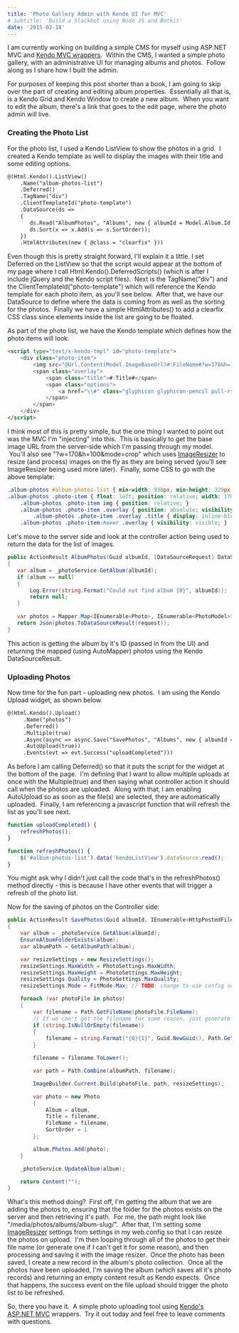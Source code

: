 ```yaml
---
title: 'Photo Gallery Admin with Kendo UI for MVC'
# subtitle: 'Build a Slackbot using Node JS and Botkit'
date: '2015-02-18'
---
```


I am currently working on building a simple CMS for myself using ASP.NET MVC and [Kendo MVC wrappers](http://www.telerik.com/aspnet-mvc).  Within the CMS, I wanted a simple photo gallery, with an administrative UI for managing albums and photos.  Follow along as I share how I built the admin.

For purposes of keeping this post shorter than a book, I am going to skip over the part of creating and editing album properties.  Essentially all that is, is a Kendo Grid and Kendo Window to create a new album.  When you want to edit the album, there's a link that goes to the edit page, where the photo admin will live.

### Creating the Photo List

For the photo list, I used a Kendo ListView to show the photos in a grid.  I created a Kendo template as well to display the images with their title and some editing options.  

``` html
@(Html.Kendo().ListView()
    .Name("album-photos-list")
    .Deferred()
    .TagName("div")
    .ClientTemplateId("photo-template")
    .DataSource(ds =>
    {
       ds.Read("AlbumPhotos", "Albums", new { albumId = Model.Album.Id });
       ds.Sort(x => x.Add(s => s.SortOrder));
    })
    .HtmlAttributes(new { @class = "clearfix" }))
```

Even though this is pretty straight forward, I'll explain it a little. I set Deferred on the ListView so that the script would appear at the bottom of my page where I call Html.Kendo().DeferredScripts() (which is after I include jQuery and the Kendo script files).  Next is the TagName("div") and the ClientTemplateId("photo-template") which will reference the Kendo template for each photo item, as you'll see below.  After that, we have our DataSource to define where the data is coming from as well as the sorting for the photos.  Finally we have a simple HtmlAttributes() to add a clearfix CSS class since elements inside the list are going to be floated.

As part of the photo list, we have the Kendo template which defines how the photo items will look.

``` html
<script type="text/x-kendo-tmpl" id="photo-template">
    <div class="photo-item">
        <img src="@Url.Content(Model.ImageBaseUrl)#:FileName#?w=170&h=100&mode=crop" />
        <span class="overlay">
            <span class="title">#:Title#</span>
            <span class="options">
                <a href="\\#" class="glyphicon glyphicon-pencil pull-right photo-edit-button" style="color: white; text-decoration: none;" data-photo-id="#:Id#"></a>
            </span>
        </span>
    </div>
</script>
```

I think most of this is pretty simple, but the one thing I wanted to point out was the MVC I'm "injecting" into this.  This is basically to get the base image URL from the server-side which I'm passing through my model.  You'll also see "?w=170&h=100&mode=crop" which uses [ImageResizer](http://imageresizing.net/) to resize (and process) images on the fly as they are being served (you'll see ImageResizer being used more later).  Finally, some CSS to go with the above template:

``` css
.album-photos #album-photos-list { min-width: 938px; min-height: 329px; }
.album-photos .photo-item { float: left; position: relative; width: 170px; height: 100px; margin: 5px; }
    .album-photos .photo-item img { position: relative; }
    .album-photos .photo-item .overlay { position: absolute; visibility: hidden; left: 0; top: 81px; z-index: 100; width: 166px; height: 15px; padding: 2px; background: #000000; background: rgba(0, 0, 0, 0.75); font-size: x-small; color: #FFF; }
        .album-photos .photo-item .overlay .title { display: inline-block; width: 140px; height: 15px; overflow: hidden; white-space: nowrap; text-overflow: ellipsis; }
    .album-photos .photo-item:hover .overlay { visibility: visible; }
```

Let's move to the server side and look at the controller action being used to return the data for the list of images.

``` c#
public ActionResult AlbumPhotos(Guid albumId, [DataSourceRequest] DataSourceRequest request)
{
   var album = _photoService.GetAlbum(albumId);
   if (album == null)
   {
       Log.Error(string.Format("Could not find album {0}", albumId));
       return null;
   }

   var photos = Mapper.Map<IEnumerable<Photo>, IEnumerable<PhotoModel>>(album.Photos);
   return Json(photos.ToDataSourceResult(request));
}
```

This action is getting the album by it's ID (passed in from the UI) and returning the mapped (using AutoMapper) photos using the Kendo DataSourceResult.  

### Uploading Photos

Now time for the fun part - uploading new photos.  I am using the Kendo Upload widget, as shown below.

``` html
@(Html.Kendo().Upload()
     .Name("photos")
     .Deferred()
     .Multiple(true)
     .Async(async => async.Save("SavePhotos", "Albums", new { albumId = Model.Album.Id })
     .AutoUpload(true))
     .Events(evt => evt.Success("uploadCompleted")))
```

As before I am calling Deferred() so that it puts the script for the widget at the bottom of the page.  I'm defining that I want to allow multiple uploads at once with the Multiple(true) and then saying what controller action it should call when the photos are uploaded.  Along with that, I am enabling AutoUpload so as soon as the file(s) are selected, they are automatically uploaded.  Finally, I am referencing a javascript function that will refresh the list as you'll see next.

``` js
function uploadCompleted() {
    refreshPhotos();
}

function refreshPhotos() {
    $('#album-photos-list').data('kendoListView').dataSource.read();
}
```

You might ask why I didn't just call the code that's in the refreshPhotos() method directly - this is because I have other events that will trigger a refresh of the photo list.

Now for the saving of photos on the Controller side:

```csharp
public ActionResult SavePhotos(Guid albumId, IEnumerable<HttpPostedFileBase> photos)
{
    var album = _photoService.GetAlbum(albumId);
    EnsureAlbumFolderExists(album);
    var albumPath = GetAlbumPath(album);

    var resizeSettings = new ResizeSettings();
    resizeSettings.MaxWidth = PhotoSettings.MaxWidth;
    resizeSettings.MaxHeight = PhotoSettings.MaxHeight;
    resizeSettings.Quality = PhotoSettings.MaxQuality;
    resizeSettings.Mode = FitMode.Max; // TODO: change to use config setting

    foreach (var photoFile in photos)
    {
        var filename = Path.GetFileName(photoFile.FileName);
        // If we can't get the filename for some reason, just generate one using a guid - yuck
        if (string.IsNullOrEmpty(filename))
        {
            filename = string.Format("{0}{1}", Guid.NewGuid(), Path.GetExtension(filename));
        }

        filename = filename.ToLower();

        var path = Path.Combine(albumPath, filename);

        ImageBuilder.Current.Build(photoFile, path, resizeSettings);

        var photo = new Photo
        {
            Album = album,
            Title = filename,
            FileName = filename,
            SortOrder = 1
        };

        album.Photos.Add(photo);
    }

    _photoService.UpdateAlbum(album);

    return Content("");
}
```

What's this method doing?  First off, I'm getting the album that we are adding the photos to, ensuring that the folder for the photos exists on the server and then retrieving it's path.  For me, the path might look like "/media/photos/albums/album-slug/".  After that, I'm setting some [ImageResizer](http://imageresizing.net/) settings from settings in my web.config so that I can resize the photos on upload.  I'm then looping through all of the photos to get their file name (or generate one if I can't get it for some reason), and then processing and saving it with the image resizer.  Once the photo has been saved, I create a new record in the album's photo collection.  Once all the photos have been uploaded, I'm saving the album (which saves all it's photo records) and returning an empty content result as Kendo expects.  Once that happens, the success event on the file upload should trigger the photo list to be refreshed.

So, there you have it.  A simple photo uploading tool using [Kendo's ASP.NET MVC](http://www.telerik.com/aspnet-mvc) wrappers.  Try it out today and feel free to leave comments with questions.
